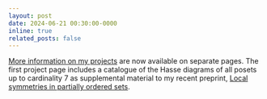 ```yaml
---
layout: post
date: 2024-06-21 00:30:00-0000
inline: true
related_posts: false
---
```


[More information on my projects](/projects/) are now available on separate pages. 
The first project page includes a catalogue of the Hasse diagrams of all posets up to cardinality 7 as supplemental material to my recent preprint, [Local symmetries in partially ordered sets](https://www.arxiv.org/abs/2406.14533).
